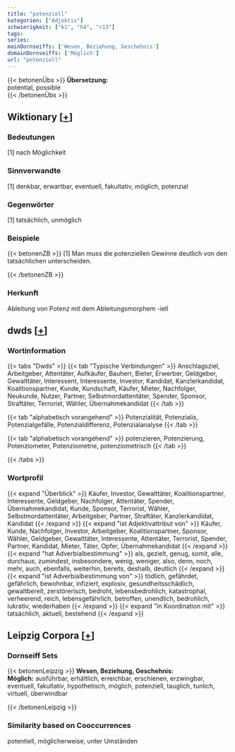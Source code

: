 ```yaml
---
title: "potenziell"
kategorien: ["Adjektiv"]
schwierigkeit: ["k1", "h4", "r13"]
tags:
series:
mainDornseiffs: ['Wesen, Beziehung, Geschehnis']
domainDornseiffs: ['Möglich']
url: "potenziell"
---
```


{{< betonenÜbs >}}
**Übersetzung:**  
potential, possible  
{{< /betonenÜbs >}}

## Wiktionary [[+](https://de.wiktionary.org/wiki/potenziell)]

### Bedeutungen
[1] nach Möglichkeit  

### Sinnverwandte
[1] denkbar, erwartbar, eventuell, fakultativ, möglich, potenzial  

### Gegenwörter
[1] tatsächlich, unmöglich  

### Beispiele
{{< betonenZB >}}
[1] Man muss die potenziellen Gewinne deutlich von den tatsächlichen unterscheiden.  

{{< /betonenZB >}}
### Herkunft
Ableitung von Potenz mit dem Ableitungsmorphem -iell  



## dwds [[+](https://www.dwds.de/wb/potenziell)]

### Wortinformation
{{< tabs "Dwds" >}}
{{< tab "Typische Verbindungen" >}}
Anschlagsziel, Arbeitgeber, Attentäter, Aufkäufer, Bauherr, Bieter, Erwerber, Geldgeber, Gewalttäter, Interessent, Interessente, Investor, Kandidat, Kanzlerkandidat, Koalitionspartner, Kunde, Kundschaft, Käufer, Mieter, Nachfolger, Neukunde, Nutzer, Partner, Selbstmordattentäter, Spender, Sponsor, Straftäter, Terrorist, Wähler, Übernahmekandidat
{{< /tab >}}

{{< tab "alphabetisch vorangehend" >}}
Potenzialität, Potenzialis, Potenzialgefälle, Potenzialdifferenz, Potenzialanalyse
{{< /tab >}}

{{< tab "alphabetisch vorangehend" >}}
potenzieren, Potenzierung, Potenziometer, Potenziometrie, potenziometrisch
{{< /tab >}}

{{< /tabs >}}

### Wortprofil
{{< expand "Überblick" >}} Käufer, Investor, Gewalttäter, Koalitionspartner, Interessente, Geldgeber, Nachfolger, Attentäter, Spender, Übernahmekandidat, Kunde, Sponsor, Terrorist, Wähler, Selbstmordattentäter, Arbeitgeber, Partner, Straftäter, Kanzlerkandidat, Kandidat {{< /expand >}}
{{< expand "ist Adjektivattribut von" >}} Käufer, Kunde, Nachfolger, Investor, Arbeitgeber, Koalitionspartner, Sponsor, Wähler, Geldgeber, Gewalttäter, Interessente, Attentäter, Terrorist, Spender, Partner, Kandidat, Mieter, Täter, Opfer, Übernahmekandidat {{< /expand >}}
{{< expand "hat Adverbialbestimmung" >}} als, gezielt, genug, somit, alle, durchaus, zumindest, insbesondere, wenig, weniger, also, denn, noch, mehr, auch, ebenfalls, weiterhin, bereits, deshalb, deutlich {{< /expand >}}
{{< expand "ist Adverbialbestimmung von" >}} tödlich, gefährdet, gefährlich, bewohnbar, infiziert, explosiv, gesundheitsschädlich, gewaltbereit, zerstörerisch, bedroht, lebensbedrohlich, katastrophal, verheerend, reich, lebensgefährlich, betroffen, unendlich, bedrohlich, lukrativ, wiederhaben {{< /expand >}}
{{< expand "in Koordination mit" >}} tatsächlich, aktuell, bestehend {{< /expand >}}

## Leipzig Corpora [[+](https://corpora.uni-leipzig.de/en/res?word=potenziell&corpusId=deu_newscrawl-public_2018)]

### Dornseiff Sets
{{< betonenLeipzig >}}
**Wesen, Beziehung, Geschehnis:**  
**Möglich:** ausführbar, erhältlich, erreichbar, erschienen, erzwingbar, eventuell, fakultativ, hypothetisch, möglich, potenziell, tauglich, tunlich, virtuell, überwindbar  

{{< /betonenLeipzig >}}

### Similarity based on Cooccurrences
potentiell, möglicherweise, unter Umständen

